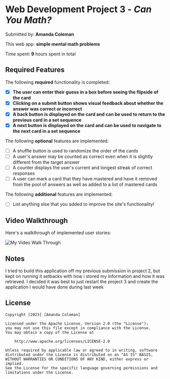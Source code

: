 # Web Development Project 3 - *Can You Math?*

Submitted by: **Amanda Coleman**

This web app: **simple mental math problems**

Time spent: **9** hours spent in total

## Required Features

The following **required** functionality is completed:

- [x] **The user can enter their guess in a box before seeing the flipside of the card**
- [x] **Clicking on a submit button shows visual feedback about whether the answer was correct or incorrect**
- [x] **A back button is displayed on the card and can be used to return to the previous card in a set sequence**
- [x] **A next button is displayed on the card and can be used to navigate to the next card in a set sequence**

The following **optional** features are implemented:

- [ ] A shuffle button is used to randomize the order of the cards
- [ ] A user's answer may be counted as correct even when it is slightly different from the target answer
- [ ] A counter displays the user's current and longest streak of correct responses
- [ ] A user can mark a card that they have mastered and have it removed from the pool of answers as well as added to a list of mastered cards

The following **additional** features are implemented:

* [ ] List anything else that you added to improve the site's functionality!

## Video Walkthrough

Here's a walkthrough of implemented user stories:

![My Video Walk Through](https://media.giphy.com/media/v1.Y2lkPTc5MGI3NjExYmU4ZmU1NDMwYmI4YzdhOTc3MzAzMTE5ZTQ0NzI4OTE0ZmU4ZjU1OSZjdD1n/hNzmF9jGT60gn7ZOKq/giphy.gif)

## Notes

I tried to build this application off my previous submission in project 2, but kept on running it setbacks with how i stored my information and how it was retrieved. I decided it was best to just restart the project 3 and create the application I would have done during last week 

## License

    Copyright [2023] [Amanda Coleman]

    Licensed under the Apache License, Version 2.0 (the "License");
    you may not use this file except in compliance with the License.
    You may obtain a copy of the License at

        http://www.apache.org/licenses/LICENSE-2.0

    Unless required by applicable law or agreed to in writing, software
    distributed under the License is distributed on an "AS IS" BASIS,
    WITHOUT WARRANTIES OR CONDITIONS OF ANY KIND, either express or implied.
    See the License for the specific language governing permissions and
    limitations under the License.